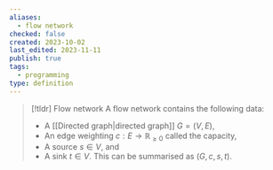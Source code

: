 ```yaml
---
aliases:
  - flow network
checked: false
created: 2023-10-02
last_edited: 2023-11-11
publish: true
tags:
  - programming
type: definition
---
```

>[!tldr] Flow network
>A flow network contains the following data:
>- A [[Directed graph|directed graph]] $G = (V,E)$,
>- An edge weighting $c: E \rightarrow \mathbb{R}_{\geq0}$ called the capacity,
>- A source $s \in V$, and
>- A sink $t \in V$.
>This can be summarised as $(G, c, s, t)$.
